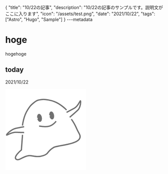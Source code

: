 {
  "title": "10/22の記事",
  "description": "10/22の記事のサンプルです。説明文がここに入ります",
  "icon": "/assets/test.png",
  "date": "2021/10/22",
  "tags": ["Astro", "Hugo", "Sample"]
}
---metadata

# hoge
hogehoge

## today
2021/10/22

![img](/assets/test.png)